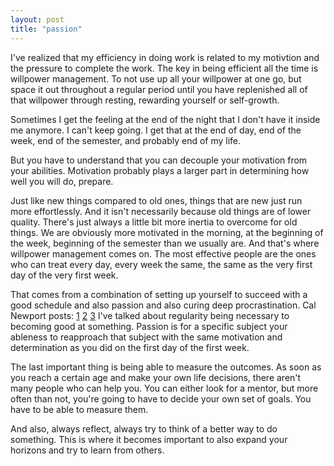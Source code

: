 ```yaml
---
layout: post
title: "passion"
---
```


[1]: http://calnewport.com/blog/2009/02/16/the-danger-of-deep-procratination/
[2]: http://calnewport.com/blog/2010/04/29/the-upside-of-deep-procrastination/
[3]: http://calnewport.com/blog/2011/07/15/how-to-cure-deep-procrastination/

I've realized that my efficiency in doing work is related to my motivtion and the pressure to complete the work. The key in being efficient all the time is willpower management. To not use up all your willpower at one go, but space it out throughout a regular period until you have replenished all of that willpower through resting, rewarding yourself or self-growth.

Sometimes I get the feeling at the end of the night that I don't have it inside me anymore. I can't keep going. I get that at the end of day, end of the week, end of the semester, and probably end of my life.

But you have to understand that you can decouple your motivation from your abilities. Motivation probably plays a larger part in determining how well you will do, prepare.

Just like new things compared to old ones, things that are new just run more effortlessly. And it isn't necessarily because old things are of lower quality. There's just always a little bit more inertia to overcome for old things. We are obviously more motivated in the morning, at the beginning of the week, beginning of the semester than we usually are. And that's where willpower management comes on. The most effective people are the ones who can treat every day, every week the same, the same as the very first day of the very first week.

That comes from a combination of setting up yourself to succeed with a good schedule and also passion and also curing deep procrastination. Cal Newport posts: [1][1] [2][2] [3][3]
I've talked about regularity being necessary to becoming good at something. Passion is for a specific subject your ableness to reapproach that subject with the same motivation and determination as you did on the first day of the first week.

The last important thing is being able to measure the outcomes. As soon as you reach a certain age and make your own life decisions, there aren't many people who can help you. You can either look for a mentor, but more often than not, you're going to have to decide your own set of goals. You have to be able to measure them. 

And also, always reflect, always try to think of a better way to do something. This is where it becomes important to also expand your horizons and try to learn from others.




